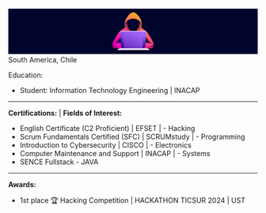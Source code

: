 ![asd](/img/banner4.jpg)
South America, Chile 

Education: 
  - Student: Information Technology Engineering | INACAP
________________________________
**Certifications:**                                 |  **Fields of Interest:**
- English Certificate (C2 Proficient) | EFSET       | - Hacking
- Scrum Fundamentals Certified (SFC) | SCRUMstudy   | - Programming
- Introduction to Cybersecurity | CISCO             | - Electronics
- Computer Maintenance and Support | INACAP         | - Systems
- SENCE Fullstack - JAVA
_________________________________________________
**Awards:**
- 1st place 🏆 Hacking Competition | HACKATHON TICSUR 2024 | UST
